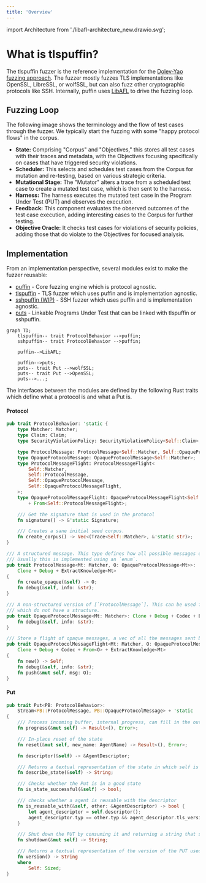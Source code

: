 ```yaml
---
title: 'Overview'
---
```

import Architecture from './libafl-architecture_new.drawio.svg';


# What is tlspuffin?

The tlspuffin fuzzer is the reference implementation for the [Dolev-Yao fuzzing approach](https://www.computer.org/csdl/pds/api/csdl/proceedings/download-article/1Ub234bjuWA/pdf).
The fuzzer mostly fuzzes TLS implementations like OpenSSL, LibreSSL, or wolfSSL, but can also fuzz other cryptographic protocols like SSH. Internally, puffin uses [LibAFL](https://aflplus.plus/libafl-book/) to drive the fuzzing loop.

## Fuzzing Loop

The following image shows the terminology and the flow of test cases through the fuzzer. We typically start the fuzzing with some "happy protocol flows" in the corpus.

<Architecture />

- **State:** Comprising "Corpus" and "Objectives," this stores all test cases with their traces and metadata, with the Objectives focusing specifically on cases that have triggered security violations.
- **Scheduler:** This selects and schedules test cases from the Corpus for mutation and re-testing, based on various strategic criteria.
- **Mutational Stage:** The "Mutator" alters a trace from a scheduled test case to create a mutated test case, which is then sent to the harness.
- **Harness:** The harness executes the mutated test case in the Program Under Test (PUT) and observes the execution.
- **Feedback:** This component evaluates the observed outcomes of the test case execution, adding interesting cases to the Corpus for further testing.
- **Objective Oracle:** It checks test cases for violations of security policies, adding those that do violate to the Objectives for focused analysis.

## Implementation

From an implementation perspective, several modules exist to make the fuzzer reusable:

- [puffin](https://github.com/tlspuffin/tlspuffin/tree/main/puffin) - Core fuzzing engine which is protocol agnostic.
- [tlspuffin](https://github.com/tlspuffin/tlspuffin/tree/main/tlspuffin) -  TLS fuzzer which uses puffin and is implementation agnostic.
- [sshpuffin (WIP)](https://github.com/tlspuffin/tlspuffin/tree/main/sshpuffin) -  SSH fuzzer which uses puffin and is implementation agnostic. 
- [puts](https://github.com/tlspuffin/tlspuffin/tree/main/puts) - Linkable Programs Under Test that can be linked with tlspuffin or sshpuffin. 


```mermaid
graph TD;
    tlspuffin-- trait ProtocolBehavior -->puffin;
    sshpuffin-- trait ProtocolBehavior -->puffin;

    puffin-->LibAFL;

    puffin-->puts;
    puts-- trait Put -->wolfSSL;
    puts-- trait Put -->OpenSSL;
    puts-->...;
```

The interfaces between the modules are defined by the following Rust traits which define what a protocol is and what a Put is.

#### Protocol

```Rust
pub trait ProtocolBehavior: 'static {
    type Matcher: Matcher;
    type Claim: Claim;
    type SecurityViolationPolicy: SecurityViolationPolicy<Self::Claim>;

    type ProtocolMessage: ProtocolMessage<Self::Matcher, Self::OpaqueProtocolMessage>;
    type OpaqueProtocolMessage: OpaqueProtocolMessage<Self::Matcher>;
    type ProtocolMessageFlight: ProtocolMessageFlight<
        Self::Matcher,
        Self::ProtocolMessage,
        Self::OpaqueProtocolMessage,
        Self::OpaqueProtocolMessageFlight,
    >;
    type OpaqueProtocolMessageFlight: OpaqueProtocolMessageFlight<Self::Matcher, Self::OpaqueProtocolMessage>
        + From<Self::ProtocolMessageFlight>;

    /// Get the signature that is used in the protocol
    fn signature() -> &'static Signature;

    /// Creates a sane initial seed corpus.
    fn create_corpus() -> Vec<(Trace<Self::Matcher>, &'static str)>;
}

/// A structured message. This type defines how all possible messages of a protocol.
/// Usually this is implemented using an `enum`.
pub trait ProtocolMessage<Mt: Matcher, O: OpaqueProtocolMessage<Mt>>:
    Clone + Debug + ExtractKnowledge<Mt>
{
    fn create_opaque(&self) -> O;
    fn debug(&self, info: &str);
}

/// A non-structured version of [`ProtocolMessage`]. This can be used for example for encrypted messages
/// which do not have a structure.
pub trait OpaqueProtocolMessage<Mt: Matcher>: Clone + Debug + Codec + ExtractKnowledge<Mt> {
    fn debug(&self, info: &str);
}

/// Store a flight of opaque messages, a vec of all the messages sent by the PUT between two steps
pub trait OpaqueProtocolMessageFlight<Mt: Matcher, O: OpaqueProtocolMessage<Mt>>:
    Clone + Debug + Codec + From<O> + ExtractKnowledge<Mt>
{
    fn new() -> Self;
    fn debug(&self, info: &str);
    fn push(&mut self, msg: O);
}
```


#### Put

```Rust
pub trait Put<PB: ProtocolBehavior>:
    Stream<PB::ProtocolMessage, PB::OpaqueProtocolMessage> + 'static
{
    /// Process incoming buffer, internal progress, can fill in the output buffer
    fn progress(&mut self) -> Result<(), Error>;

    /// In-place reset of the state
    fn reset(&mut self, new_name: AgentName) -> Result<(), Error>;

    fn descriptor(&self) -> &AgentDescriptor;

    /// Returns a textual representation of the state in which self is
    fn describe_state(&self) -> String;

    /// Checks whether the Put is in a good state
    fn is_state_successful(&self) -> bool;

    /// checks whether a agent is reusable with the descriptor
    fn is_reusable_with(&self, other: &AgentDescriptor) -> bool {
        let agent_descriptor = self.descriptor();
        agent_descriptor.typ == other.typ && agent_descriptor.tls_version == other.tls_version
    }

    /// Shut down the PUT by consuming it and returning a string that summarizes the execution.
    fn shutdown(&mut self) -> String;

    /// Returns a textual representation of the version of the PUT used by self
    fn version() -> String
    where
        Self: Sized;
}
```

